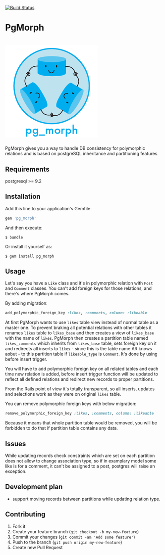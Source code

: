 [![Build Status](https://travis-ci.org/LunarLogic/gauguin.svg?branch=master)](https://travis-ci.org/LunarLogic/gauguin)

# PgMorph
# ![PgMorph logo](docs/pg_morph.png)

PgMorph gives you a way to handle DB consistency for polymorphic relations and is based on postgreSQL inheritance and partitioning features.

## Requirements

postgresql >= 9.2

## Installation

Add this line to your application's Gemfile:

```ruby
gem 'pg_morph'
```

And then execute:

```console
$ bundle
```

Or install it yourself as:

```console
$ gem install pg_morph
```

## Usage

Let's say you have a `Like` class and it's in polymorphic relation with `Post` and `Comment` classes. You can't add foreign keys for those relations, and there's where PgMorph comes.

By adding migration:

```ruby
add_polymorphic_foreign_key :likes, :comments, column: :likeable
```

At first PgMorph wants to use `likes` table view instead of normal table as a master one. To prevent braking all potential relations with other tables it renames `likes` table to `likes_base` and then creates a view of `likes_base` with the name of `likes`.
PgMorph then creates a partition table named `likes_comments` which inherits from `likes_base` table, sets foreign key on it and redirects all inserts to `likes` - since this is the table name AR knows aobut - to this partition table if `likeable_type` is `Comment`. It's done by using before insert trigger.

You will have to add polymorphic foreign key on all related tables and each time new relation is added, before insert trigger function will be updated to reflect all defined relations and redirect new records to proper partitions.

From the Rails point of view it's totally transparent, so all inserts, updates and selections work as they were on original `likes` table.

You can remove polymorphic foreign keys with below migration:

```ruby
remove_polymorphic_foreign_key :likes, :comments, column: :likeable
```

Because it means that whole partition table would be removed, you will be forbidden to do that if partition table contains any data.

## Issues

While updating records check constraints which are set on each partition does not allow to change association type, so if in examplary model some like is for a comment, it can't be assigned to a post, postgres will raise an exception.

## Development plan

- support moving records between partitions while updating relation type.

## Contributing

1. Fork it
2. Create your feature branch (`git checkout -b my-new-feature`)
3. Commit your changes (`git commit -am 'Add some feature'`)
4. Push to the branch (`git push origin my-new-feature`)
5. Create new Pull Request
